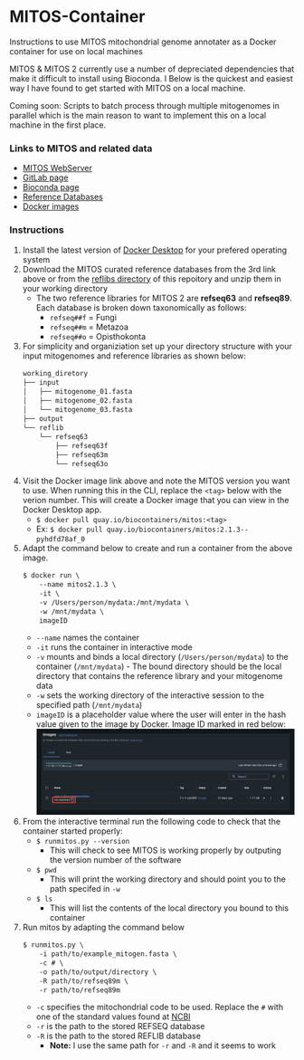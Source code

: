 # MITOS-Container
Instructions to use MITOS mitochondrial genome annotater as a Docker container for use on local machines

MITOS & MITOS 2 currently use a number of depreciated dependencies that make it difficult to install using Bioconda. I Below is the quickest and easiest way I have found to get started with MITOS on a local machine. 

Coming soon: Scripts to batch process through multiple mitogenomes in parallel which is the main reason to want to implement this on a local machine in the first place.

### Links to MITOS and related data
- [MITOS WebServer](http://mitos2.bioinf.uni-leipzig.de/index.py)
- [GitLab page](https://gitlab.com/Bernt/MITOS/-/tree/master/)
- [Bioconda page](https://bioconda.github.io/recipes/mitos/README.html?highlight=mitos#package-package%20&#x27;mitos&#x27;)
- [Reference Databases](https://zenodo.org/record/4284483#.ZBIvsUfMKX0)
- [Docker images](https://quay.io/repository/biocontainers/mitos?tab=tags) 

### Instructions

1. Install the latest version of [Docker Desktop](https://www.docker.com/products/docker-desktop/) for your prefered operating system
2. Download the MITOS curated reference databases from the 3rd link above or from the [reflibs directory](reflibs/) of this repoitory and unzip them in your working directory
    - The two reference libraries for MITOS 2 are **refseq63** and **refseq89**. Each database is broken down taxonomically as follows: 
        - `refseq##f` = Fungi
        - `refseq##m` = Metazoa
        - `refseq##o` = Opisthokonta
3. For simplicity and organiziation set up your directory structure with your input mitogenomes and reference libraries as shown below:
    ```
    working_diretory
    ├── input
    │   ├── mitogenome_01.fasta
    │   ├── mitogenome_02.fasta
    │   └── mitogenome_03.fasta
    ├── output
    └── reflib
        └── refseq63
            ├── refseq63f
            ├── refseq63m
            └── refseq63o
     ```
4. Visit the Docker image link above and note the MITOS version you want to use. When running this in the CLI, replace the `<tag>` below with the verion number. This will create a Docker image that you can view in the Docker Desktop app.
    - `$ docker pull quay.io/biocontainers/mitos:<tag>`
    - Ex: `$ docker pull quay.io/biocontainers/mitos:2.1.3--pyhdfd78af_0`
5. Adapt the command below to create and run a container from the above image.
    ```
    $ docker run \
        --name mitos2.1.3 \
        -it \
        -v /Users/person/mydata:/mnt/mydata \
        -w /mnt/mydata \
        imageID
    ```
    - `--name` names the container
    - `-it` runs the container in interactive mode
    - `-v` mounts and binds a local directory (`/Users/person/mydata`) to the container (`/mnt/mydata`)
            - The bound directory should be the local directory that contains the reference library and your mitogenome data
    - `-w` sets the working directory of the interactive session to the specified path (`/mnt/mydata`)
    - `imageID` is a placeholder value where the user will enter in the hash value given to the image by Docker. Image ID marked in red below:
        <img src="img/imgID.png" alt="screenshot of Images tab in Docker Desktop"/>
6. From the interactive terminal run the following code to check that the container started properly:
    - `$ runmitos.py --version`
        - This will check to see MITOS is working properly by outputing the version number of the software  
    - `$ pwd`
        - This will print the working directory and should point you to the path specifed in `-w`
    - `$ ls`
        - This will list the contents of the local directory you bound to this container
7. Run mitos by adapting the command below
    ```
    $ runmitos.py \
        -i path/to/example_mitogen.fasta \
        -c # \
        -o path/to/output/directory \
        -R path/to/refseq89m \
        -r path/to/refseq89m
    ```
    - `-c` specifies the mitochondrial code to be used. Replace the `#` with one of the standard values found at [NCBI](https://www.ncbi.nlm.nih.gov/Taxonomy/Utils/wprintgc.cgi) 
    - `-r` is the path to the stored REFSEQ database
    - `-R` is the path to the stored REFLIB database
        - **Note:** I use the same path for `-r` and `-R` and it seems to work
    
